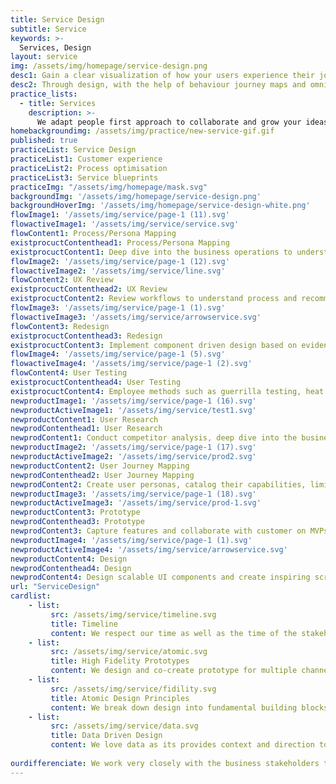```yaml
---
title: Service Design
subtitle: Service
keywords: >-
  Services, Design
layout: service
img: /assets/img/homepage/service-design.png
desc1: Gain a clear visualization of how your users experience their journey on your application and platform  – along with critical points and insights along the way. 
desc2: Through design, with the help of behaviour journey maps and omni channel prototypes, we help you understand your customers better. Fail fast, go through an iterative process and enhance design and experience on every touch point for your next big idea. 
practice_lists:
  - title: Services
    description: >-
      We adapt people first approach to collaborate and grow your ideas into human centered products or services.
homebackgroundimg: /assets/img/practice/new-service-gif.gif      
published: true
practiceList: Service Design
practiceList1: Customer experience
practiceList2: Process optimisation
practiceList3: Service blueprints
practiceImg: "/assets/img/homepage/mask.svg"
backgroundImg: '/assets/img/homepage/service-design.png'
backgroundHoverImg: '/assets/img/homepage/service-design-white.png'
flowImage1: '/assets/img/service/page-1 (11).svg'
flowactiveImage1: '/assets/img/service/service.svg'
flowContent1: Process/Persona Mapping
existprocuctContenthead1: Process/Persona Mapping
existprocuctContent1: Deep dive into the business operations to understand the processes and map the user journey for the users involved
flowImage2: '/assets/img/service/page-1 (12).svg'
flowactiveImage2: '/assets/img/service/line.svg'
flowContent2: UX Review
existprocuctContenthead2: UX Review
existprocuctContent2: Review workflows to understand process and recommend best practices for screen interaction and flow 
flowImage3: '/assets/img/service/page-1 (1).svg'
flowactiveImage3: '/assets/img/service/arrowservice.svg'
flowContent3: Redesign
existprocuctContenthead3: Redesign
existprocuctContent3: Implement component driven design based on evidence from concrete user research and acceptance testing
flowImage4: '/assets/img/service/page-1 (5).svg'
flowactiveImage4: '/assets/img/service/page-1 (2).svg'
flowContent4: User Testing
existprocuctContenthead4: User Testing
existprocuctContent4: Employee methods such as guerrilla testing, heat map analysis and A/B testing to improve user experience
newproductImage1: '/assets/img/service/page-1 (16).svg'
newproductActiveImage1: '/assets/img/service/test1.svg'
newproductContent1: User Research
newprodContenthead1: User Research
newprodContent1: Conduct competitor analysis, deep dive into the business processes and user personas to understand user needs
newproductImage2: '/assets/img/service/page-1 (17).svg'
newproductActiveImage2: '/assets/img/service/prod2.svg'
newproductContent2: User Journey Mapping
newprodContenthead2: User Journey Mapping
newprodContent2: Create user personas, catalog their capabilities, limitations and needs to map the journey for each persona
newproductImage3: '/assets/img/service/page-1 (18).svg'
newproductActiveImage3: '/assets/img/service/prod-1.svg'
newproductContent3: Prototype
newprodContenthead3: Prototype
newprodContent3: Capture features and collaborate with customer on MVPs. Create and validate omni-channel wireframe
newproductImage4: '/assets/img/service/page-1 (1).svg'
newproductActiveImage4: '/assets/img/service/arrowservice.svg'
newproductContent4: Design
newprodContenthead4: Design
newprodContent4: Design scalable UI components and create inspiring screens which capture the user’s imagination 
url: "ServiceDesign"
cardlist: 
    - list:
         src: /assets/img/service/timeline.svg
         title: Timeline 
         content: We respect our time as well as the time of the stakeholders involved. We don’t like things to be kept on hold.
    - list:
         src: /assets/img/service/atomic.svg
         title: High Fidelity Prototypes 
         content: We design and co-create prototype for multiple channels to deliver a seamless customer experience.
    - list:
         src: /assets/img/service/fidility.svg
         title: Atomic Design Principles 
         content: We break down design into fundamental building blocks to achieve simple and consistant design across touchpoints.
    - list:
         src: /assets/img/service/data.svg
         title: Data Driven Design 
         content: We love data as its provides context and direction to the user. Our designs are derived based on complete data analysis.      
         
ourdifferenciate: We work very closely with the business stakeholders to identify and define the core business issues. Our data driven design approach and tech-driven DesignOps blends efficiently to help drive value to your business.
---
```

